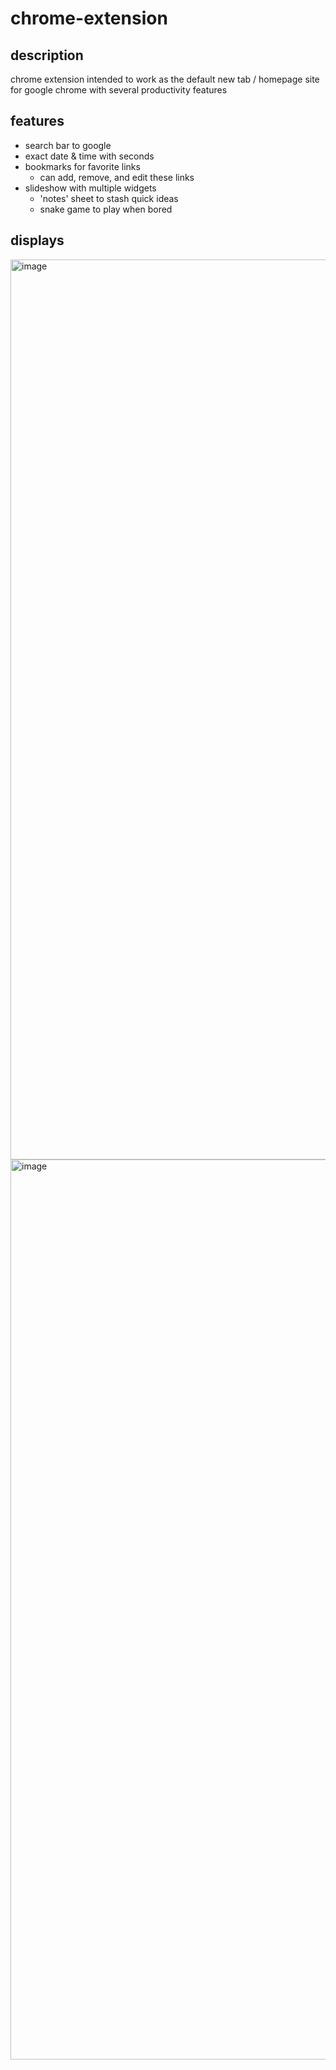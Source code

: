 # chrome-extension
## description
chrome extension intended to work as the default new tab / homepage site for google chrome with several productivity features

## features
- search bar to google
- exact date & time with seconds
- bookmarks for favorite links
  - can add, remove, and edit these links
- slideshow with multiple widgets
  - 'notes' sheet to stash quick ideas
  - snake game to play when bored

## displays
<img width="1440" alt="image" src="https://github.com/jessicayd/chrome-extension/assets/105768635/3c327f22-6aaf-4b7b-b0f3-d17d749bc0bf">
<img width="1440" alt="image" src="https://github.com/jessicayd/chrome-extension/assets/105768635/f1bb55f3-ca6c-481d-b125-cb9161479380">

